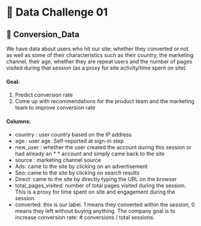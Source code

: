 # 🌸 Data Challenge 01
## 👋 Conversion_Data

We have data about users who hit our site: whether they converted or not as well as some of their characteristics such as their country, the marketing channel, their age, whether they are repeat users and the number of pages visited during that session (as a proxy for site activity/time spent on site).

#### Goal:
1. Predict conversion rate
2. Come up with recommendations for the product team and the marketing team to improve conversion rate

#### Columns:
* country : user country based on the IP address
* age : user age. Self-reported at sign-in step
* new_user : whether the user created the account during this session or had already an * * account and simply came back to the site
* source : marketing channel source
* Ads: came to the site by clicking on an advertisement
* Seo: came to the site by clicking on search results
* Direct: came to the site by directly typing the URL on the browser
* total_pages_visited: number of total pages visited during the session. This is a proxy for time spent on site and engagement during the session.
* converted: this is our label. 1 means they converted within the session, 0 means they left without buying anything. The company goal is to increase conversion rate: # conversions / total sessions.
